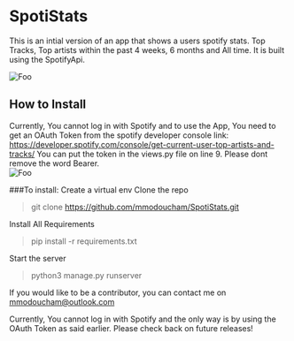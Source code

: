 # SpotiStats

This is an intial version of an app that shows a users spotify stats. Top Tracks, Top artists within the past 4 weeks, 6 months and All time. It is built using the SpotifyApi.<br>

![Foo](https://i.ibb.co/w69s2cX/main.png)
## How to Install
Currently, You cannot log in with Spotify and to use the App, You need to get an OAuth Token from the spotify developer console link: https://developer.spotify.com/console/get-current-user-top-artists-and-tracks/
You can put the token in the views.py file on line 9. Please dont remove the word Bearer.<br>
![Foo](https://i.ibb.co/sRBzyQB/OAuth.png)

###To install:
Create a virtual env
Clone the repo

> git clone https://github.com/mmodoucham/SpotiStats.git

Install All Requirements
> pip install -r requirements.txt

Start the server
> python3 manage.py runserver

If you would like to be a contributor, you can contact me on mmodoucham@outlook.com

Currently, You cannot log in with Spotify and the only way is by using the OAuth Token as said earlier.
Please check back on future releases!
